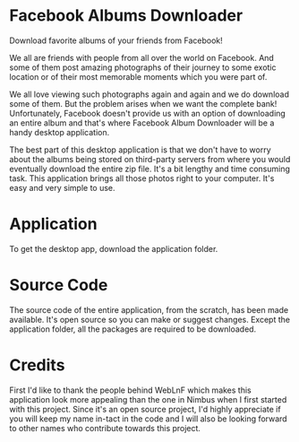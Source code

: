 Facebook Albums Downloader
==========================

Download favorite albums of your friends from Facebook!

We all are friends with people from all over the world on Facebook. And some of them post amazing  photographs of their journey to some exotic location or of their most memorable moments which you were part of.

We all love viewing such photographs again and again and we do download some of them. But the problem arises when we want the complete bank! Unfortunately, Facebook doesn't provide us with an option of downloading an entire album and that's where Facebook Album Downloader will be a handy desktop application.

The best part of this desktop application is that we don't have to worry about the albums being stored on third-party servers from where you would eventually download the entire zip file. It's a bit lengthy and time consuming task. This application brings all those photos right to your computer. It's easy and very simple to use.


Application
===========

To get the desktop app, download the application folder.


Source Code
===========

The source code of the entire application, from the scratch, has been made available. It's open source so you can make or suggest changes.
Except the application folder, all the packages are required to be downloaded.


Credits
=======

First I'd like to thank the people behind WebLnF which makes this application look more appealing than the one in Nimbus when I first started with this project.
Since it's an open source project, I'd highly appreciate if you will keep my name in-tact in the code and I will also be looking forward to other names who contribute towards this project.
